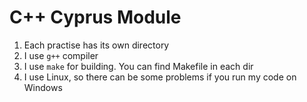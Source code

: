 # C++ Cyprus Module

1. Each practise has its own directory
2. I use `g++` compiler 
3. I use `make` for building. You can find Makefile in each dir
4. I use Linux, so there can be some problems if you run my code on Windows 